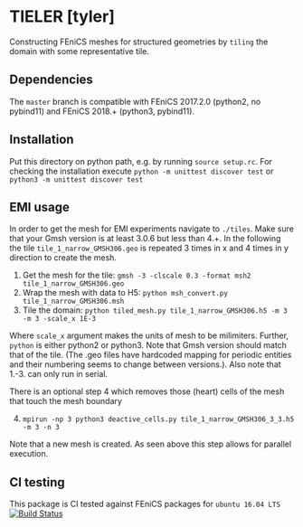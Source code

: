 # TIELER [tyler]

Constructing FEniCS meshes for structured geometries by `tiling` the domain with 
some representative tile.

## Dependencies

The `master` branch is compatible with FEniCS 2017.2.0 (python2, no pybind11)
and FEniCS 2018.+ (python3, pybind11). 

## Installation

Put this directory on python path, e.g. by running `source setup.rc`. For 
checking the installation execute `python -m unittest discover test` or
`python3 -m unittest discover test`

## EMI usage

In order to get the mesh for EMI experiments navigate to `./tiles`. Make 
sure that your Gmsh version is at least 3.0.6 but less than 4.+. In the following 
the tile `tile_1_narrow_GMSH306.geo` is repeated 3 times in x and 4 times in y 
direction to create the mesh.

1. Get the mesh for the tile: `gmsh -3 -clscale 0.3 -format msh2 tile_1_narrow_GMSH306.geo`
2. Wrap the mesh with data to H5: `python msh_convert.py tile_1_narrow_GMSH306.msh`
3. Tile the domain: `python tiled_mesh.py tile_1_narrow_GMSH306.h5 -m 3 -m 3 -scale_x 1E-3`

Where `scale_x` argument makes the units of mesh to be milimiters. Further, `python` is 
either python2 or python3. Note that Gmsh version should match that of the tile. 
(The .geo files have hardcoded mapping for periodic entities and their numbering seems 
to change between versions.). Also note that 1.-3. can only run in serial.

There is an optional step 4 which removes those (heart) cells of the mesh that touch
the mesh boundary 

4. `mpirun -np 3 python3 deactive_cells.py tile_1_narrow_GMSH306_3_3.h5 -m 3 -n 3`

Note that a new mesh is created. As seen above this step allows for parallel execution.

## CI testing
This package is CI tested against FEniCS packages for `ubuntu 16.04 LTS` [![Build Status](https://travis-ci.org/MiroK/tieler.svg?branch=master)](https://travis-ci.org/MiroK/tieler)
